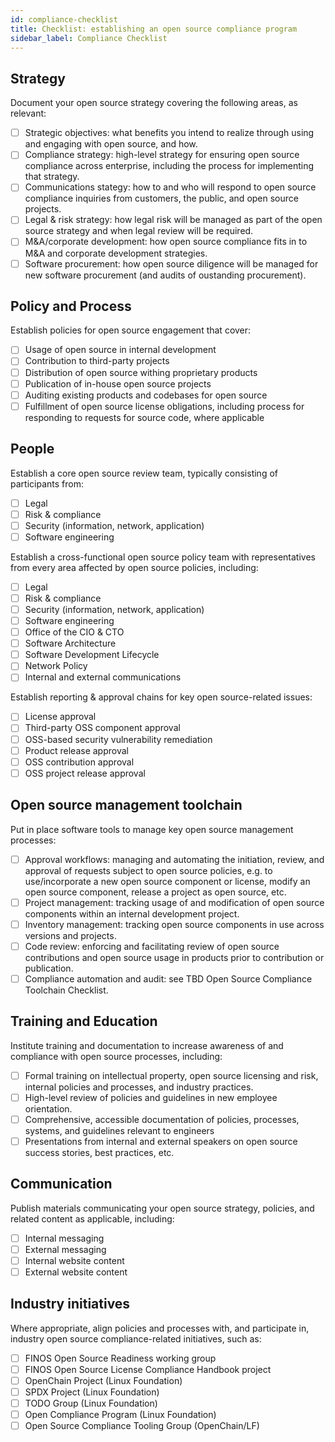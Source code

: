 ```yaml
---
id: compliance-checklist
title: Checklist: establishing an open source compliance program
sidebar_label: Compliance Checklist
---
```


## Strategy

Document your open source strategy covering the following areas, as relevant:

- [ ] Strategic objectives: what benefits you intend to realize through using and engaging with open source, and how.
- [ ] Compliance strategy: high-level strategy for ensuring open source compliance across enterprise, including the process for implementing that strategy.
- [ ] Communications stategy: how to and who will respond to open source compliance inquiries from customers, the public, and open source projects.
- [ ] Legal & risk strategy: how legal risk will be managed as part of the open source strategy and when legal review will be required.
- [ ] M&A/corporate development: how open source compliance fits in to M&A and corporate development strategies.
- [ ] Software procurement: how open source diligence will be managed for new software procurement (and audits of oustanding procurement).

## Policy and Process

Establish policies for open source engagement that cover:

- [ ] Usage of open source in internal development
- [ ] Contribution to third-party projects
- [ ] Distribution of open source withing proprietary products
- [ ] Publication of in-house open source projects
- [ ] Auditing existing products and codebases for open source
- [ ] Fulfillment of open source license obligations, including process for responding to requests for source code, where applicable

## People

Establish a core open source review team, typically consisting of participants from:

- [ ] Legal
- [ ] Risk & compliance
- [ ] Security (information, network, application)
- [ ] Software engineering

Establish a cross-functional open source policy team with representatives from every area affected by open source policies, including:

- [ ] Legal
- [ ] Risk & compliance
- [ ] Security (information, network, application)
- [ ] Software engineering
- [ ] Office of the CIO & CTO
- [ ] Software Architecture
- [ ] Software Development Lifecycle
- [ ] Network Policy
- [ ] Internal and external communications

Establish reporting & approval chains for key open source-related issues:

- [ ] License approval
- [ ] Third-party OSS component approval
- [ ] OSS-based security vulnerability remediation
- [ ] Product release approval
- [ ] OSS contribution approval
- [ ] OSS project release approval

## Open source management toolchain

Put in place software tools to manage key open source management processes:

- [ ] Approval workflows: managing and automating the initiation, review, and approval of requests subject to open source policies, e.g. to use/incorporate a new open source component or license, modify an open source component, release a project as open source, etc.
- [ ] Project management: tracking usage of and modification of open source components within an internal development project.
- [ ] Inventory management: tracking open source components in use across versions and projects.
- [ ] Code review: enforcing and facilitating review of open source contributions and open source usage in products prior to contribution or publication.
- [ ] Compliance automation and audit: see TBD Open Source Compliance Toolchain Checklist.

## Training and Education

Institute training and documentation to increase awareness of and compliance with open source processes, including:

- [ ] Formal training on intellectual property, open source licensing and risk, internal policies and processes, and industry practices.
- [ ] High-level review of policies and guidelines in new employee orientation.
- [ ] Comprehensive, accessible documentation of policies, processes, systems, and guidelines relevant to engineers
- [ ] Presentations from internal and external speakers on open source success stories, best practices, etc.

## Communication

Publish materials communicating your open source strategy, policies, and related content as applicable, including:

- [ ] Internal messaging
- [ ] External messaging
- [ ] Internal website content
- [ ] External website content

## Industry initiatives

Where appropriate, align policies and processes with, and participate in, industry open source compliance-related initiatives, such as:

- [ ] FINOS Open Source Readiness working group
- [ ] FINOS Open Source License Compliance Handbook project
- [ ] OpenChain Project (Linux Foundation)
- [ ] SPDX Project (Linux Foundation)
- [ ] TODO Group (Linux Foundation)
- [ ] Open Compliance Program (Linux Foundation)
- [ ] Open Source Compliance Tooling Group (OpenChain/LF)